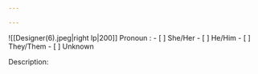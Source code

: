 ```yaml
---

---
```




![[Designer(6).jpeg|right lp|200]]
Pronoun : - [ ] She/Her - [ ] He/Him - [ ] They/Them  - [ ] Unknown

Description: 